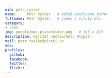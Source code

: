 ```yaml
---
uid: petr.rysler
name:     Petr Rýsler  	# běžně používáné jméno
fullname: Petr Rýsler  	# jméno s tituly etc.
category:
- clen
img: people/man-placeholder.png   # 165 x 220
description: majitel restaurantu Atypik
mail: petr.rysler@pirati.cz
mob:
profiles:
  github:
  facebook:
  twitter: 
  flickr:
---
```


